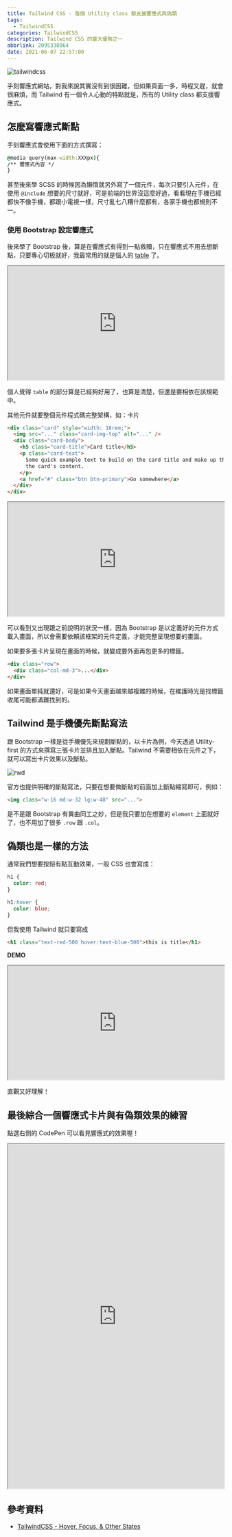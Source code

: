 ```yaml
---
title: Tailwind CSS - 每個 Utility class 都支援響應式與偽類
tags:
  - TailwindCSS
categories: TailwindCSS
description: Tailwind CSS 的最大優勢之一
abbrlink: 2095338064
date: 2021-06-07 22:57:00
---
```


![tailwindcss](https://tools.wingzero.tw/assets/upload/1611643654838_0.jpg)

手刻響應式網站，對我來說其實沒有到很困難，但如果頁面一多，時程又趕，就會很麻煩，而 Tailwind 有一個令人心動的特點就是，所有的 Utility class 都支援響應式。

## 怎麼寫響應式斷點

手刻響應式會使用下面的方式撰寫：

```cmd
@media query(max-width:XXXpx){
/** 響應式內容 */
}
```

甚至後來學 SCSS 的時候因為懶惰就另外寫了一個元件，每次只要引入元件，在使用 `@include` 想要的尺寸就好，可是前端的世界沒這麼好過，看看現在手機已經都快不像手機，都跟小電視一樣，尺寸亂七八糟什麼都有，各家手機也都規則不一。

### 使用 Bootstrap 設定響應式

後來學了 Bootstrap 後，算是在響應式有得到一點救贖，只在響應式不用去想斷點，只要專心切板就好，我最常用的就是惱人的 [table](https://bootstrap5.hexschool.com/docs/5.0/content/tables/) 了。

<iframe height="265" style="width: 100%;" scrolling="no" title="Tailwind CSS example BS table" src="https://codepen.io/hnzxewqw/embed/oNZyWKd?height=265&theme-id=light&default-tab=html,result"></iframe>

個人覺得 `table` 的部分算是已經夠好用了，也算是清楚，但還是要相依在該規範中。

其他元件就要整個元件程式碼完整架構，如：卡片

```html
<div class="card" style="width: 18rem;">
  <img src="..." class="card-img-top" alt="..." />
  <div class="card-body">
    <h5 class="card-title">Card title</h5>
    <p class="card-text">
      Some quick example text to build on the card title and make up the bulk of
      the card's content.
    </p>
    <a href="#" class="btn btn-primary">Go somewhere</a>
  </div>
</div>
```

<iframe height="265" style="width: 100%;" scrolling="no" title="BS card" src="https://codepen.io/hnzxewqw/embed/jOBKwPW?height=265&theme-id=light&default-tab=html,result"></iframe>

可以看到又出現跟之前說明的狀況一樣，因為 Bootstrap 是以定義好的元件方式載入畫面，所以會需要依賴該框架的元件定義，才能完整呈現想要的畫面。

如果要多張卡片呈現在畫面的時候，就變成要外面再包更多的標籤。

```html
<div class="row">
  <div class="col-md-3">...</div>
</div>
```

如果畫面單純就還好，可是如果今天畫面越來越複雜的時候，在維護時光是找標籤收尾可能都滿難找到的。

## Tailwind 是手機優先斷點寫法

跟 Bootstrap 一樣是從手機優先來規劃斷點的，以卡片為例，今天透過 Utility-first 的方式來撰寫三張卡片並排且加入斷點。Tailwind 不需要相依在元件之下，就可以寫出卡片效果以及斷點。

![rwd](https://i.imgur.com/9RtP50g.png)

官方也提供明確的斷點寫法，只要在想要做斷點的前面加上斷點縮寫即可，例如：

```html
<img class="w-16 md:w-32 lg:w-48" src="...">
```

是不是跟 Bootstrap 有異曲同工之妙，但是我只要加在想要的 `element` 上面就好了，也不用加了很多 `.row` 跟 `.col`。

## 偽類也是一樣的方法

通常我們想要按鈕有點互動效果，一般 CSS 也會寫成：

```css
h1 {
  color: red;
}

h1:hover {
  color: blue;
}
```

但我使用 Tailwind 就只要寫成

```html
<h1 class="text-red-500 hover:text-blue-500">this is title</h1>
```

**DEMO**

<iframe height="265" style="width: 100%;" scrolling="no" title="Tailwind CSS hover" src="https://codepen.io/hnzxewqw/embed/VwpdzYw?height=265&theme-id=light&default-tab=html,result"></iframe>

直觀又好理解！

## 最後綜合一個響應式卡片與有偽類效果的練習

點選右側的 CodePen 可以看見響應式的效果喔！

<iframe height="800" style="width: 100%;" scrolling="no" title="Tailwind RWD &amp; hover" src="https://codepen.io/hnzxewqw/embed/dyvKzMy?height=265&theme-id=light&default-tab=html,result"></iframe>

## 參考資料

- [TailwindCSS - Hover, Focus, & Other States ](https://tailwindcss.com/docs/hover-focus-and-other-states)
